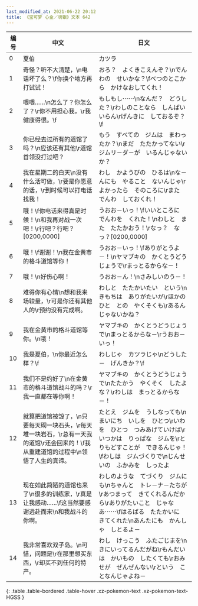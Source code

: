 ```yaml
---
last_modified_at: 2021-06-22 20:12
title: 《宝可梦 心金／魂银》文本 642
---
```

| 编号 | 中文 | 日文 |
| ---- | ---- | ---- |
| 0 | 夏伯 | カツラ |
| 1 | 奇怪？听不大清楚，\n电话坏了么？\f你换个地方再打试试！ | おろ？　よくきこえんぞ？\nでんわの　せいかな？\fべつのとこから　かけなおしてくれ！ |
| 2 | 喂喂……\n怎么了？你怎么了？\r你不用担心我，\r我健康得很。\f | もしもし⋯⋯\nなんだ？　どうした？\rわしのことなら　しんぱい　いらん\rげんきに　しておるぞ？\f |
| 3 | 你已经去过所有的道馆了吗？\n应该还有其他\r道馆首领没打过吧？ | もう　すべての　ジムは　まわったか？\nまだ　たたかってない\rジムリ－ダ－が　いるんじゃないか？ |
| 4 | 我在星期二的白天\n没有什么活可做，\r要是你愿意的话，\r到时候可以打电话找我！ | わし　かようびの　ひるは\nな－んにも　やること　ないんじゃ\rよかったら　そのころに\rまた　でんわ　しておくれ！ |
| 5 | 哦！\f你电话来得真是时候！\n和我再对战一次吧！\r行吧？行吧？[0200,0000] | うおお－いっ！\fいいところに　でんわを　くれた！\nわしと　また　たたかおう！\rなっ？　なっ？[0200,0000] |
| 6 | 哦！\f谢谢！\n我在金黄市的格斗道馆等你！ | うおお－いっ！\fありがとうよ－！\nヤマブキの　かくとうどうじょうで\rまっとるからな－！ |
| 7 | 哦！\n好伤心啊！ | うおお－ん！\nさみしいのう－！ |
| 8 | 难得你有心情\n想和我来场较量，\r可是你还有其他人的\r预约没有完成啊。 | わしと　たたかいたい　という\nきもちは　ありがたいが\rほかのひと　との　やくそくも\rあるんじゃないかね？ |
| 9 | 我在金黄市的格斗道馆等你。\n哦！ | ヤマブキの　かくとうどうじょうで\nまっとるからな－\rうおお－いっ！ |
| 10 | 我是夏伯，\n你最近怎么样？\f | わしじゃ　カツラじゃ\nどうした－　げんきか？\f |
| 11 | 我们不是约好了\n在金黄市的格斗道馆战斗的吗？\r我一直都在等你啊！ | ヤマブキの　かくとうどうじょうで\nたたかう　やくそく　したよな？\rわしは　まっとるからな－！ |
| 12 | 就算把道馆被毁了，\n只要每天砌一块石头，\r每天堆一块岩石，\r总有一天我的道馆\r还会回来的！\f我从重建道馆的过程中\n领悟了人生的真谛。 | たとえ　ジムを　うしなっても\nまいにち　いしを　ひとつ\rいわを　ひとつ　つみあげていけば\rいつかは　りっぱな　ジムを\rとりもどすことが　できるんじゃ！\fわしは　ジムづくりで\nじんせいの　ふかみを　しったよ |
| 13 | 现在如此简陋的道馆也来了\n很多的训练家，\r真是让我感动……\f这当然要感谢远赴而来\n和我战斗的你啊。 | わしのような　てづくり　ジムにも\nちゃんと　トレ－ナ－たちが\rあつまって　きてくれるんだから\rありがたいこと　じゃなあ⋯⋯\fはるばる　たたかいに　きてくれた\nあんたにも　かんしゃ　しとるよ－ |
| 14 | 我非常喜欢双子岛。\n可惜，问题是\r在那里想买东西，\r却买不到任何的特产。 | わし　けっこう　ふたごじまを\nきにいってるんだがね\rもんだいは　かいもの　したくても\rおみせが　ぜんぜんない\rという　ことなんじゃよね－ |
{: .table .table-bordered .table-hover .xz-pokemon-text .xz-pokemon-text-HGSS }